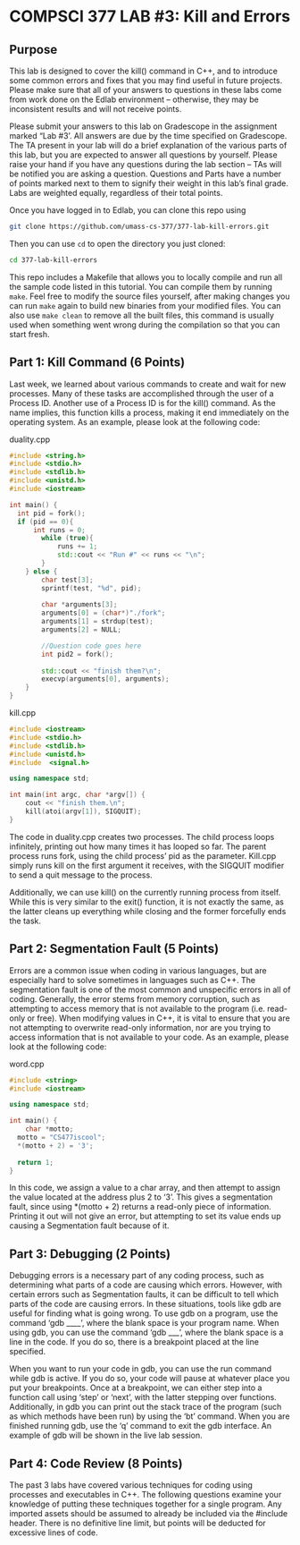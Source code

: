 # COMPSCI 377 LAB #3: Kill and Errors

## Purpose

This lab is designed to cover the kill() command in C++, and to introduce some common errors and fixes that you may find useful in future projects. Please make sure that all of your answers to questions in these labs come from work done on the Edlab environment – otherwise, they may be inconsistent results and will not receive points.

Please submit your answers to this lab on Gradescope in the assignment marked “Lab #3’. All answers are due by the time specified on Gradescope. The TA present in your lab will do a brief explanation of the various parts of this lab, but you are expected to answer all questions by yourself. Please raise your hand if you have any questions during the lab section – TAs will be notified you are asking a question. Questions and Parts have a number of points marked next to them to signify their weight in this lab’s final grade. Labs are weighted equally, regardless of their total points.

Once you have logged in to Edlab, you can clone this repo using

```bash
git clone https://github.com/umass-cs-377/377-lab-kill-errors.git
```

Then you can use `cd` to open the directory you just cloned:

```bash
cd 377-lab-kill-errors
```

This repo includes a Makefile that allows you to locally compile and run all the sample code listed in this tutorial. You can compile them by running `make`. Feel free to modify the source files yourself, after making changes you can run `make` again to build new binaries from your modified files. You can also use `make clean` to remove all the built files, this command is usually used when something went wrong during the compilation so that you can start fresh.

## Part 1: Kill Command (6 Points)

Last week, we learned about various commands to create and wait for new processes. Many of these tasks are accomplished through the user of a Process ID. Another use of a Process ID is for the kill() command. As the name implies, this function kills a process, making it end immediately on the operating system. As an example, please look at the following code:

duality.cpp
```c++
#include <string.h>
#include <stdio.h>
#include <stdlib.h>
#include <unistd.h>
#include <iostream>

int main() {
  int pid = fork();
  if (pid == 0){
	  int runs = 0;
		while (true){
			runs += 1;
			std::cout << "Run #" << runs << "\n";
		}
	} else {
		char test[3];
		sprintf(test, "%d", pid);
	
		char *arguments[3];
		arguments[0] = (char*)"./fork";
		arguments[1] = strdup(test);
		arguments[2] = NULL;

		//Question code goes here
		int pid2 = fork();
	
		std::cout << "finish them?\n";
		execvp(arguments[0], arguments);
	}
}
```

kill.cpp
```c++
#include <iostream>
#include <stdio.h>
#include <stdlib.h>
#include <unistd.h>
#include  <signal.h>

using namespace std;

int main(int argc, char *argv[]) {
	cout << "finish them.\n";
	kill(atoi(argv[1]), SIGQUIT);	
}
```

The code in duality.cpp creates two processes. The child process loops infinitely, printing out how many times it has looped so far. The parent process runs fork, using the child process’ pid as the parameter. Kill.cpp simply runs kill on the first argument it receives, with the SIGQUIT modifier to send a quit message to the process.

Additionally, we can use kill() on the currently running process from itself. While this is very similar to the exit() function, it is not exactly the same, as the latter cleans up everything while closing and the former forcefully ends the task.

## Part 2: Segmentation Fault (5 Points)

Errors are a common issue when coding in various languages, but are especially hard to solve sometimes in languages such as C++. The segmentation fault is one of the most common and unspecific errors in all of coding. Generally, the error stems from memory corruption, such as attempting to access memory that is not available to the program (i.e. read-only or free). When modifying values in C++, it is vital to ensure that you are not attempting to overwrite read-only information, nor are you trying to access information that is not available to your code. As an example, please look at the following code:

word.cpp
```c++
#include <string>
#include <iostream>

using namespace std;

int main() {
	char *motto; 
  motto = "CS477iscool";     
  *(motto + 2) = '3';
  
  return 1;
}
```

In this code, we assign a value to a char array, and then attempt to assign the value located at the address plus 2 to ‘3’. This gives a segmentation fault, since using \*(motto + 2) returns a read-only piece of information. Printing it out will not give an error, but attempting to set its value ends up causing a Segmentation fault because of it.

## Part 3: Debugging (2 Points)

Debugging errors is a necessary part of any coding process, such as determining what parts of a code are causing which errors. However, with certain errors such as Segmentation faults, it can be difficult to tell which parts of the code are causing errors. In these situations, tools like gdb are useful for finding what is going wrong. To use gdb on a program, use the command ‘gdb \_\_\_\_’, where the blank space is your program name. When using gdb, you can use the command ‘gdb \_\_\_’, where the blank space is a line in the code. If you do so, there is a breakpoint placed at the line specified.

When you want to run your code in gdb, you can use the run command while gdb is active. If you do so, your code will pause at whatever place you put your breakpoints. Once at a breakpoint, we can either step into a function call using ‘step’ or ‘next’, with the latter stepping over functions. Additionally, in gdb you can print out the stack trace of the program (such as which methods have been run) by using the ‘bt’ command. When you are finished running gdb, use the ‘q’ command to exit the gdb interface. An example of gdb will be shown in the live lab session.

## Part 4: Code Review (8 Points)

The past 3 labs have covered various techniques for coding using processes and executables in C++. The following questions examine your knowledge of putting these techniques together for a single program. Any imported assets should be assumed to already be included via the #include header. There is no definitive line limit, but points will be deducted for excessive lines of code.
